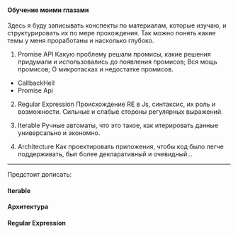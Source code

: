 #### Обучение моими глазами
Здесь я буду записывать конспекты по материалам, которые изучаю, и структурировать их по мере прохождения.
Так можно понять какие темы у меня проработаны и насколько глубоко.

1. Promise API
Какую проблему решали промисы, какие решения придумали и использовались до появления промисов; Вся мощь промисов; О микротасках и недостатке промисов.

- CallbackHell
- Promise Api

2. Regular Expression
Происхождение RE в Js, синтаксис, их роль и возможности. Сильные и слабые стороны регулярных выражений.

3. Iterable
Ручные автоматы, что это такое, как итерировать данные универсально и экономно.

4. Architecture
Как проектировать приложения, чтобы код было легче поддерживать, был более декларативный и очевидный...

---
Предстоит дописать:
#### Iterable
#### Архитектура
#### Regular Expression
